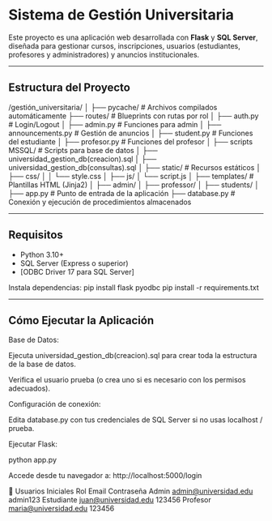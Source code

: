 # Sistema de Gestión Universitaria

Este proyecto es una aplicación web desarrollada con **Flask** y **SQL Server**, diseñada para gestionar cursos, inscripciones, usuarios (estudiantes, profesores y administradores) y anuncios institucionales.

---

## Estructura del Proyecto

/gestión_universitaria/
│
├── pycache/ # Archivos compilados automáticamente
├── routes/ # Blueprints con rutas por rol
│ ├── auth.py # Login/Logout
│ ├── admin.py # Funciones para admin
│ ├── announcements.py # Gestión de anuncios
│ ├── student.py # Funciones del estudiante
│ ├── profesor.py # Funciones del profesor
│
├── scripts MSSQL/ # Scripts para base de datos
│ ├── universidad_gestion_db(creacion).sql
│ ├── universidad_gestion_db(consultas).sql
│
├── static/ # Recursos estáticos
│ ├── css/
│ │ └── style.css
│ ├── js/
│ └── script.js
│
├── templates/ # Plantillas HTML (Jinja2)
│ ├── admin/
│ ├── professor/
│ ├── students/
│
├── app.py # Punto de entrada de la aplicación
├── database.py # Conexión y ejecución de procedimientos almacenados

---

## Requisitos

- Python 3.10+
- SQL Server (Express o superior)
- [ODBC Driver 17 para SQL Server]

Instala dependencias:
pip install flask pyodbc
pip install -r requirements.txt

---

## Cómo Ejecutar la Aplicación

Base de Datos:

Ejecuta universidad_gestion_db(creacion).sql para crear toda la estructura de la base de datos.

Verifica el usuario prueba (o crea uno si es necesario con los permisos adecuados).

Configuración de conexión:

Edita database.py con tus credenciales de SQL Server si no usas localhost / prueba.

Ejecutar Flask:

python app.py

Accede desde tu navegador a: http://localhost:5000/login

👤 Usuarios Iniciales
Rol Email Contraseña
Admin admin@universidad.edu admin123
Estudiante juan@universidad.edu 123456
Profesor maria@universidad.edu 123456
